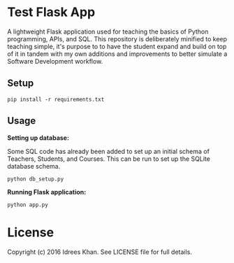 # Test Flask App
A lightweight Flask application used for teaching the basics of Python programming, APIs, and SQL. 
This repository is deliberately minified to keep teaching simple, it's purpose to to have the student expand
and build on top of it in tandem with my own additions and improvements to better simulate a Software Development workflow.

## Setup
```
pip install -r requirements.txt
```

## Usage
__Setting up database:__

Some SQL code has already been added to set up an initial schema of Teachers, Students, and Courses. 
This can be run to set up the SQLite database schema.
```
python db_setup.py
```

__Running Flask application:__
```
python app.py
```



# License
Copyright (c) 2016 Idrees Khan. See LICENSE file for full details.
